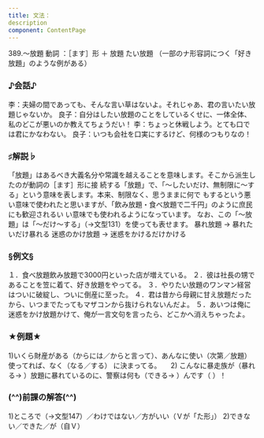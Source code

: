 ```yaml
---
title: 文法：
description
component: ContentPage
---
```



389.～放題
動詞 ：［ます］形 ＋ 放題 たい放題
（一部のナ形容詞につく「好き放題」のような例がある）
### ♪会話♪
李：夫婦の間であっても、そんな言い草はないよ。それじゃあ、君の言いたい放題じゃないか。 良子：自分はしたい放題のことをしているくせに、一体全体、私のどこが悪いのか教えてちょうだい！
李：ちょっと休戦しよう。とても口では君にかなわない。
良子：いつも会社を口実にするけど、何様のつもりなの！
### ♯解説♭
「放題」はあるべき大義名分や常識を越えることを意味します。そこから派生したのが動詞の［ます］形に接 続する「放題」で、「～したいだけ、無制限に～する」という意味を表します。本来、制限なく、思うままに何で もするという悪い意味で使われたと思いますが、「飲み放題・食べ放題で二千円」のように庶民にも歓迎されるい い意味でも使われるようになっています。
なお、この「～放題」は「～だけ～する」（→文型131）を使っても表せます。 暴れ放題 → 暴れたいだけ暴れる 迷惑のかけ放題 → 迷惑をかけるだけかける
### §例文§
１．食べ放題飲み放題で3000円といった店が増えている。
２．彼は社長の甥であることを笠に着て、好き放題をやってる。
３．やりたい放題のワンマン経営はついに破綻し、ついに倒産に至った。
４．君は昔から母親に甘え放題だったから、いつまでたってもマザコンから抜けられないんだよ。
５．あいつは俺に迷惑をかけ放題かけて、俺が一言文句を言ったら、どこかへ消えちゃったよ。
### ★例題★
1)いくら財産がある（からには／からと言って）、あんなに使い（次第／放題）使ってれば、なく（なる／する）
に決まってる。    
2) こんなに暴走族が（暴れる→ ）放題に暴れているのに、警察は何も（できる→ ）んです（ ）！
### (^^)前課の解答(^^)
1)ところで（→文型147）／わけではない／方がいい（Ｖが「た形」）
2)できない／できた／が（自Ｖ）
